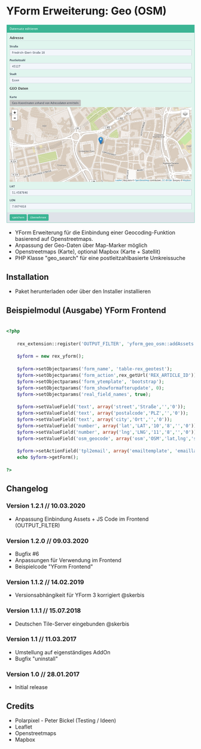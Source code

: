 YForm Erweiterung: Geo (OSM)
=============

![Screenshot](https://raw.githubusercontent.com/FriendsOfREDAXO/yform_geo_osm/master/assets/preview.png)

* YForm Erweiterung für die Einbindung einer Geocoding-Funktion basierend auf Openstreetmaps.
* Anpassung der Geo-Daten über Map-Marker möglich
* Openstreetmaps (Karte), optional Mapbox (Karte + Satellit)
* PHP Klasse "geo_search" für eine postleitzahlbasierte Umkreissuche

Installation
-------

* Paket herunterladen oder über den Installer installieren


Beispielmodul (Ausgabe) YForm Frontend
-------

```php

<?php

	rex_extension::register('OUTPUT_FILTER', 'yform_geo_osm::addAssets');

	$yform = new rex_yform();

	$yform->setObjectparams('form_name', 'table-rex_geotest');
	$yform->setObjectparams('form_action',rex_getUrl('REX_ARTICLE_ID'));
	$yform->setObjectparams('form_ytemplate', 'bootstrap');
	$yform->setObjectparams('form_showformafterupdate', 0);
	$yform->setObjectparams('real_field_names', true);

	$yform->setValueField('text', array('street','Straße','','0'));
	$yform->setValueField('text', array('postalcode','PLZ','','0'));
	$yform->setValueField('text', array('city','Ort','','0'));
	$yform->setValueField('number', array('lat','LAT','10','8','','0'));
	$yform->setValueField('number', array('lng','LNG','11','8','','0'));
	$yform->setValueField('osm_geocode', array('osm','OSM','lat,lng','street,postalcode,city','500'));

	$yform->setActionField('tpl2email', array('emailtemplate', 'emaillabel', 'email@domain.de'));
	echo $yform->getForm();

?>

```


Changelog
-------

### Version 1.2.1 // 10.03.2020 

* Anpassung Einbindung Assets + JS Code im Frontend (OUTPUT_FILTER)

### Version 1.2.0 // 09.03.2020 

* Bugfix #6
* Anpassungen für Verwendung im Frontend
* Beispielcode "YForm Frontend"

### Version 1.1.2 // 14.02.2019

* Versionsabhängikeit für YForm 3 korrigiert @skerbis

### Version 1.1.1 // 15.07.2018

* Deutschen Tile-Server eingebunden @skerbis

### Version 1.1 // 11.03.2017

* Umstellung auf eigenständiges AddOn
* Bugfix "uninstall"

### Version 1.0 // 28.01.2017

* Initial release

Credits
-------

* Polarpixel - Peter Bickel (Testing / Ideen)
* Leaflet
* Openstreetmaps
* Mapbox

